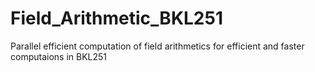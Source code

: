 # Field_Arithmetic_BKL251
Parallel efficient computation of field arithmetics for efficient and faster computaions in BKL251
